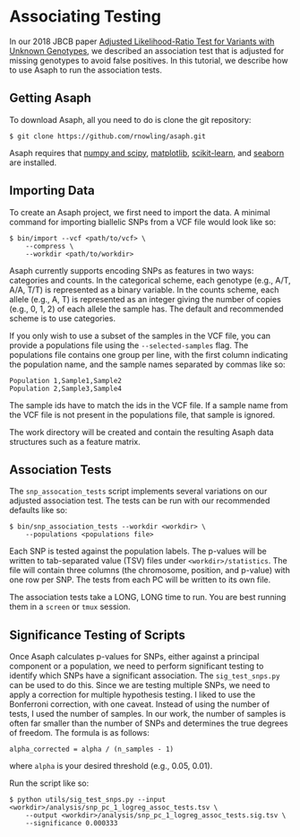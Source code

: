 # Associating Testing

In our 2018 JBCB paper [Adjusted Likelihood-Ratio Test for Variants with Unknown Genotypes](https://www.worldscientific.com/doi/10.1142/S0219720018400206), we described an association test that is adjusted for missing genotypes to avoid false positives.  In this tutorial, we describe how to use Asaph to run the association tests.

## Getting Asaph
To download Asaph, all you need to do is clone the git repository:

```
$ git clone https://github.com/rnowling/asaph.git
```

Asaph requires that [numpy and scipy](http://www.numpy.org/), [matplotlib](http://matplotlib.org/), [scikit-learn](http://scikit-learn.org/stable/), and [seaborn](https://seaborn.pydata.org/index.html) are installed.

## Importing Data
To create an Asaph project, we first need to import the data.  A minimal command for importing biallelic SNPs from a VCF file would look like so:

```
$ bin/import --vcf <path/to/vcf> \
    --compress \
    --workdir <path/to/workdir>
```

Asaph currently supports encoding SNPs as features in two ways: categories and counts.  In the categorical scheme, each genotype (e.g., A/T, A/A, T/T) is represented as a binary variable. In the counts scheme, each allele (e.g., A, T) is represented as an integer giving the number of copies (e.g., 0, 1, 2) of each allele the sample has.  The default and recommended scheme is to use categories.

If you only wish to use a subset of the samples in the VCF file, you can provide a populations file using the `--selected-samples` flag.  The populations file contains one group per line, with the first column indicating the population name, and the sample names separated by commas like so:

```
Population 1,Sample1,Sample2
Population 2,Sample3,Sample4
```

The sample ids have to match the ids in the VCF file.  If a sample name from the VCF file is not present in the populations file, that sample is ignored.

The work directory will be created and contain the resulting Asaph data structures such as a feature matrix.

## Association Tests
The `snp_assocation_tests` script implements several variations on our adjusted association test.  The tests can be run with our recommended defaults like so: 

```
$ bin/snp_association_tests --workdir <workdir> \
    --populations <populations file>
```

Each SNP is tested against the population labels.  The p-values will be written to tab-separated value (TSV) files under `<workdir>/statistics`.  The file will contain three columns (the chromosome, position, and p-value) with one row per SNP.  The tests from each PC will be written to its own file.

The association tests take a LONG, LONG time to run.  You are best running them in a `screen` or `tmux` session.

## Significance Testing of Scripts
Once Asaph calculates p-values for SNPs, either against a principal component or a population, we need to perform significant testing to identify which SNPs have a significant association.  The `sig_test_snps.py` can be used to do this.  Since we are testing multiple SNPs, we need to apply a correction for multiple hypothesis testing.  I liked to use the Bonferroni correction, with one caveat.  Instead of using the number of tests, I used the number of samples.  In our work, the number of samples is often far smaller than the number of SNPs and determines the true degrees of freedom.  The formula is as follows:

```
alpha_corrected = alpha / (n_samples - 1)
```

where `alpha` is your desired threshold (e.g., 0.05, 0.01).

Run the script like so:

```
$ python utils/sig_test_snps.py --input <workdir>/analysis/snp_pc_1_logreg_assoc_tests.tsv \
    --output <workdir>/analysis/snp_pc_1_logreg_assoc_tests.sig.tsv \
    --significance 0.000333
```

